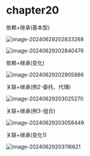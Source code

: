 # chapter20

依赖+继承(基本型)

![image-20240629202833268](C:\Users\10164\AppData\Roaming\Typora\typora-user-images\image-20240629202833268.png)

![image-20240629202840476](C:\Users\10164\AppData\Roaming\Typora\typora-user-images\image-20240629202840476.png)

依赖+继承(变化)

![image-20240629202905886](C:\Users\10164\AppData\Roaming\Typora\typora-user-images\image-20240629202905886.png)



关联+继承(例2-委托、代理)

![image-20240629203025270](C:\Users\10164\AppData\Roaming\Typora\typora-user-images\image-20240629203025270.png)

关联+继承(例3-组合)

![image-20240629203058449](C:\Users\10164\AppData\Roaming\Typora\typora-user-images\image-20240629203058449.png)

关联+继承(变化1)

![image-20240629203116621](C:\Users\10164\AppData\Roaming\Typora\typora-user-images\image-20240629203116621.png)